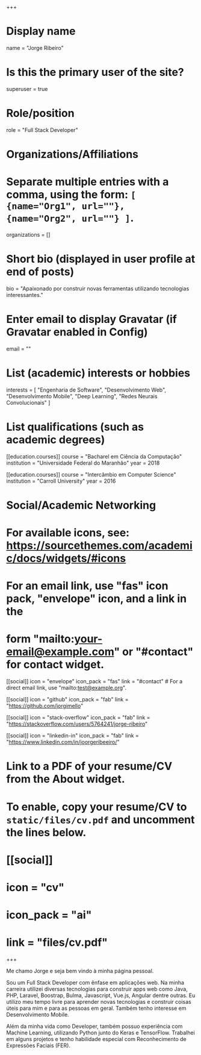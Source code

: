 +++
# Display name
name = "Jorge Ribeiro"

# Is this the primary user of the site?
superuser = true

# Role/position
role = "Full Stack Developer"

# Organizations/Affiliations
#   Separate multiple entries with a comma, using the form: `[ {name="Org1", url=""}, {name="Org2", url=""} ]`.
organizations = []

# Short bio (displayed in user profile at end of posts)
bio = "Apaixonado por construir novas ferramentas utilizando tecnologias interessantes."

# Enter email to display Gravatar (if Gravatar enabled in Config)
email = ""

# List (academic) interests or hobbies
interests = [
  "Engenharia de Software",
  "Desenvolvimento Web",
  "Desenvolvimento Mobile",
  "Deep Learning",
  "Redes Neurais Convolucionais"
]

# List qualifications (such as academic degrees)
[[education.courses]]
  course = "Bacharel em Ciência da Computação"
  institution = "Universidade Federal do Maranhão"
  year = 2018

[[education.courses]]
  course = "Intercâmbio em Computer Science"
  institution = "Carroll University"
  year = 2016

# Social/Academic Networking
# For available icons, see: https://sourcethemes.com/academic/docs/widgets/#icons
#   For an email link, use "fas" icon pack, "envelope" icon, and a link in the
#   form "mailto:your-email@example.com" or "#contact" for contact widget.

[[social]]
  icon = "envelope"
  icon_pack = "fas"
  link = "#contact"  # For a direct email link, use "mailto:test@example.org".

[[social]]
  icon = "github"
  icon_pack = "fab"
  link = "https://github.com/jorgimello"

[[social]]
  icon = "stack-overflow"
  icon_pack = "fab"
  link = "https://stackoverflow.com/users/5764241/jorge-ribeiro"

[[social]]
  icon = "linkedin-in"
  icon_pack = "fab"
  link = "https://www.linkedin.com/in/joorgeribeeiro/"

# Link to a PDF of your resume/CV from the About widget.
# To enable, copy your resume/CV to `static/files/cv.pdf` and uncomment the lines below.
# [[social]]
#   icon = "cv"
#   icon_pack = "ai"
#   link = "files/cv.pdf"

+++

Me chamo Jorge e seja bem vindo à minha página pessoal.

Sou um Full Stack Developer com ênfase em aplicações web. Na minha carreira utilizei diversas tecnologias para construir apps web como Java, PHP, Laravel, Boostrap, Bulma, Javascript, Vue.js, Angular dentre outras. Eu utilizo meu tempo livre para aprender novas tecnologias e construir coisas úteis para mim e para as pessoas em geral. Também tenho interesse em Desenvolvimento Mobile.

Além da minha vida como Developer, também possuo experiência com Machine Learning, utilizando Python junto do Keras e TensorFlow. Trabalhei em alguns projetos e tenho habilidade especial com Reconhecimento de Expressões Faciais (FER).